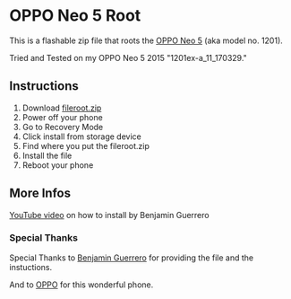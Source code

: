 # OPPO Neo 5 Root
This is a flashable zip file that roots the [OPPO Neo 5](https://www.gsmarena.com/oppo_neo_5_(2015)-7278.php) (aka model no. 1201).

Tried and Tested on my OPPO Neo 5 2015 "1201ex-a_11_170329."

## Instructions
1. Download [fileroot.zip](https://github.com/AnimMouse/oppo-neo5-root/releases/download/v1.0/fileroot.zip)
2. Power off your phone
3. Go to Recovery Mode
4. Click install from storage device
5. Find where you put the fileroot.zip
6. Install the file
7. Reboot your phone

## More Infos
[YouTube video](https://youtu.be/Y9WEKqd3o2c) on how to install by Benjamin Guerrero

### Special Thanks
Special Thanks to [Benjamin Guerrero](https://www.youtube.com/channel/UC0HW-d4R4UBiGjeQoeNKtqg) for providing the file and the instuctions.

And to [OPPO](https://www.oppo.com/) for this wonderful phone.
